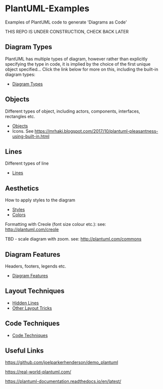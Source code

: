 # PlantUML-Examples
Examples of PlantUML code to generate 'Diagrams as Code'

THIS REPO IS UNDER CONSTRUCTION, CHECK BACK LATER

## Diagram Types

PlantUML has multiple types of diagram, however rather than explicitly specifying the type in code, it is implied by the choice of the first unique object specified... Click the link below for more on this, including the built-in diagram types:

* [Diagram Types](Diagram-Types/diagram-types.md)

## Objects

Different types of object, including actors, components, interfaces, rectangles etc.

* [Objects](Objects/objects.md)
* Icons. See https://mrhaki.blogspot.com/2017/10/plantuml-pleasantness-using-built-in.html

## Lines

Different types of line

* [Lines](Lines/README.md)

## Aesthetics

How to apply styles to the diagram

* [Styles](Styles/styles.md)
* [Colors](Styles/colors.md)

Formatting with Creole (font size colour etc.):
see: http://plantuml.com/creole

TBD - scale diagram with zoom.
see: http://plantuml.com/commons 

## Diagram Features

Headers, footers, legends etc.

* [Diagram Features](Diagram-Features/diagram-features.md)

## Layout Techniques

* [Hidden Lines](Layout-Techniques/hidden-lines.md)
* [Other Layout Tricks](Layout-Techniques/other_layout_tricks.md)

## Code Techniques

* [Code Techniques](Code-Techniques/code-techniques.md)

## Useful Links

https://github.com/joelparkerhenderson/demo_plantuml 

https://real-world-plantuml.com/

https://plantuml-documentation.readthedocs.io/en/latest/